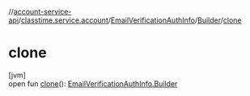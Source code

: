 //[account-service-api](../../../../index.md)/[classtime.service.account](../../index.md)/[EmailVerificationAuthInfo](../index.md)/[Builder](index.md)/[clone](clone.md)

# clone

[jvm]\
open fun [clone](clone.md)(): [EmailVerificationAuthInfo.Builder](index.md)
